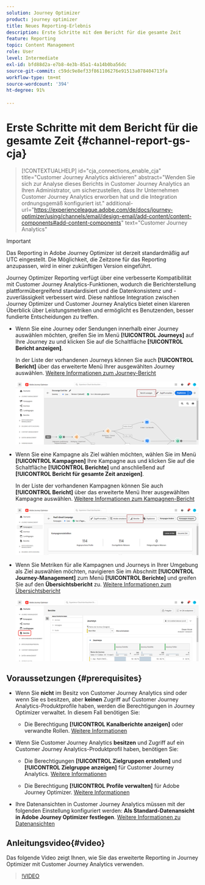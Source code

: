 ```yaml
---
solution: Journey Optimizer
product: journey optimizer
title: Neues Reporting-Erlebnis
description: Erste Schritte mit dem Bericht für die gesamte Zeit
feature: Reporting
topic: Content Management
role: User
level: Intermediate
exl-id: bfd88d2a-e7b8-4e3b-85a1-4a14b0ba56dc
source-git-commit: c59dc9e8ef33f861106276e91513a078404713fa
workflow-type: tm+mt
source-wordcount: '394'
ht-degree: 91%

---
```


# Erste Schritte mit dem Bericht für die gesamte Zeit {#channel-report-gs-cja}

>[!CONTEXTUALHELP]
>id="cja_connections_enable_cja"
>title="Customer Journey Analytics aktivieren"
>abstract="Wenden Sie sich zur Analyse dieses Berichts in Customer Journey Analytics an Ihren Administrator, um sicherzustellen, dass Ihr Unternehmen Customer Journey Analytics erworben hat und die Integration ordnungsgemäß konfiguriert ist."
>additional-url="https://experienceleague.adobe.com/de/docs/journey-optimizer/using/channels/email/design-email/add-content/content-components#add-content-components" text="Customer Journey Analytics"

>[!IMPORTANT]
>
>Das Reporting in Adobe Journey Optimizer ist derzeit standardmäßig auf UTC eingestellt. Die Möglichkeit, die Zeitzone für das Reporting anzupassen, wird in einer zukünftigen Version eingeführt.

Journey Optimizer Reporting verfügt über eine verbesserte Kompatibilität mit Customer Journey Analytics-Funktionen, wodurch die Berichterstellung plattformübergreifend standardisiert und die Datenkonsistenz und -zuverlässigkeit verbessert wird. Diese nahtlose Integration zwischen Journey Optimizer und Customer Journey Analytics bietet einen klareren Überblick über Leistungsmetriken und ermöglicht es Benutzenden, besser fundierte Entscheidungen zu treffen.

* Wenn Sie eine Journey oder Sendungen innerhalb einer Journey auswählen möchten, greifen Sie im Menü **[!UICONTROL Journeys]** auf Ihre Journey zu und klicken Sie auf die Schaltfläche **[!UICONTROL Bericht anzeigen]**.

  In der Liste der vorhandenen Journeys können Sie auch **[!UICONTROL Bericht]** über das erweiterte Menü Ihrer ausgewählten Journey auswählen. [Weitere Informationen zum Journey-Bericht](journey-global-report-cja.md)

  ![](assets/gs-cja-report-3.png)

* Wenn Sie eine Kampagne als Ziel wählen möchten, wählen Sie im Menü **[!UICONTROL Kampagnen]** Ihre Kampagne aus und klicken Sie auf die Schaltfläche **[!UICONTROL Berichte]** und anschließend auf **[!UICONTROL Bericht für gesamte Zeit anzeigen]**.

  In der Liste der vorhandenen Kampagnen können Sie auch **[!UICONTROL Bericht]** über das erweiterte Menü Ihrer ausgewählten Kampagne auswählen. [Weitere Informationen zum Kampagnen-Bericht](campaign-global-report-cja.md)

  ![](assets/gs-cja-report-2.png)

* Wenn Sie Metriken für alle Kampagnen und Journeys in Ihrer Umgebung als Ziel auswählen möchten, navigieren Sie im Abschnitt **[!UICONTROL Journey-Management]** zum Menü **[!UICONTROL Berichte]** und greifen Sie auf den **Übersichtsbericht** zu. [Weitere Informationen zum Übersichtsbericht](channel-report-cja.md)

  ![](assets/gs-cja-report-1.png)

## Voraussetzungen {#prerequisites}

* Wenn Sie **nicht** im Besitz von Customer Journey Analytics sind oder wenn Sie es besitzen, aber **keinen** Zugriff auf Customer Journey Analytics-Produktprofile haben, werden die Berechtigungen in Journey Optimizer verwaltet. In diesem Fall benötigen Sie:

   * Die Berechtigung **[!UICONTROL Kanalberichte anzeigen]** oder verwandte Rollen. [Weitere Informationen](../administration/permissions.md)

* Wenn Sie Customer Journey Analytics **besitzen** und Zugriff auf ein Customer Journey Analytics-Produktprofil haben, benötigen Sie:

   * Die Berechtigungen **[!UICONTROL Zielgruppen erstellen]** und **[!UICONTROL Zielgruppe anzeigen]** für Customer Journey Analytics. [Weitere Informationen](https://experienceleague.adobe.com/de/docs/analytics-platform/using/technotes/access-control)

   * Die Berechtigung **[!UICONTROL Profile verwalten]** für Adobe Journey Optimizer. [Weitere Informationen](../administration/permissions.md)

* Ihre Datenansichten in Customer Journey Analytics müssen mit der folgenden Einstellung konfiguriert werden: **Als Standard-Datenansicht in Adobe Journey Optimizer festlegen**. [Weitere Informationen zu Datenansichten](https://experienceleague.adobe.com/de/docs/analytics-platform/using/cja-dataviews/create-dataview)

## Anleitungsvideo{#video}

Das folgende Video zeigt Ihnen, wie Sie das erweiterte Reporting in Journey Optimizer mit Customer Journey Analytics verwenden.

>[!VIDEO](https://video.tv.adobe.com/v/3443160?captions=ger)